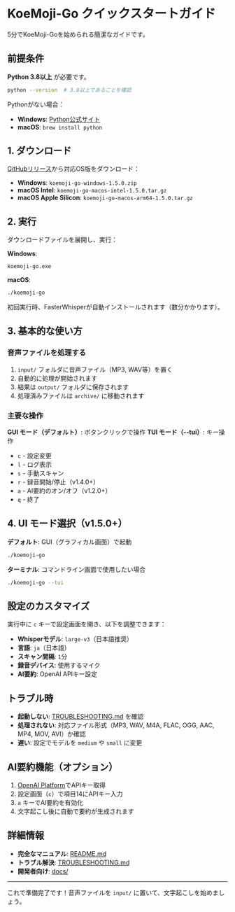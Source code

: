 # KoeMoji-Go クイックスタートガイド

5分でKoeMoji-Goを始められる簡潔なガイドです。

## 前提条件

**Python 3.8以上** が必要です。
```bash
python --version  # 3.8以上であることを確認
```

Pythonがない場合：
- **Windows**: [Python公式サイト](https://www.python.org/downloads/windows/)
- **macOS**: `brew install python`

## 1. ダウンロード

[GitHubリリース](https://github.com/hirokitakamura/koemoji-go/releases)から対応OS版をダウンロード：

- **Windows**: `koemoji-go-windows-1.5.0.zip`
- **macOS Intel**: `koemoji-go-macos-intel-1.5.0.tar.gz`
- **macOS Apple Silicon**: `koemoji-go-macos-arm64-1.5.0.tar.gz`

## 2. 実行

ダウンロードファイルを展開し、実行：

**Windows**:
```cmd
koemoji-go.exe
```

**macOS**:
```bash
./koemoji-go
```

初回実行時、FasterWhisperが自動インストールされます（数分かかります）。

## 3. 基本的な使い方

### 音声ファイルを処理する
1. `input/` フォルダに音声ファイル（MP3, WAV等）を置く
2. 自動的に処理が開始されます
3. 結果は `output/` フォルダに保存されます
4. 処理済みファイルは `archive/` に移動されます

### 主要な操作
**GUI モード（デフォルト）**: ボタンクリックで操作
**TUI モード（--tui）**: キー操作
- `c` - 設定変更
- `l` - ログ表示  
- `s` - 手動スキャン
- `r` - 録音開始/停止（v1.4.0+）
- `a` - AI要約のオン/オフ（v1.2.0+）
- `q` - 終了

## 4. UI モード選択（v1.5.0+）

**デフォルト**: GUI（グラフィカル画面）で起動
```bash
./koemoji-go
```

**ターミナル**: コマンドライン画面で使用したい場合
```bash
./koemoji-go --tui
```

## 設定のカスタマイズ

実行中に `c` キーで設定画面を開き、以下を調整できます：

- **Whisperモデル**: `large-v3`（日本語推奨）
- **言語**: `ja`（日本語）
- **スキャン間隔**: `1`分
- **録音デバイス**: 使用するマイク
- **AI要約**: OpenAI APIキー設定

## トラブル時

- **起動しない**: [TROUBLESHOOTING.md](TROUBLESHOOTING.md) を確認
- **処理されない**: 対応ファイル形式（MP3, WAV, M4A, FLAC, OGG, AAC, MP4, MOV, AVI）か確認
- **遅い**: 設定でモデルを `medium` や `small` に変更

## AI要約機能（オプション）

1. [OpenAI Platform](https://platform.openai.com/)でAPIキー取得
2. 設定画面（`c`）で項目14にAPIキー入力
3. `a` キーでAI要約を有効化
4. 文字起こし後に自動で要約が生成されます

## 詳細情報

- **完全なマニュアル**: [README.md](README.md)
- **トラブル解決**: [TROUBLESHOOTING.md](TROUBLESHOOTING.md)
- **開発者向け**: [docs/](docs/)

---

これで準備完了です！音声ファイルを `input/` に置いて、文字起こしを始めましょう。